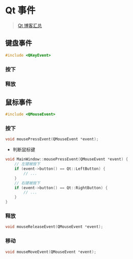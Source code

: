 <!--
 * @Brief        : 
 * @Author       : dmjcb
 * @Date         : 2024-09-24 20:03:51
 * @LastEditors  : dmjcb@outlook.com
 * @LastEditTime : 2024-10-08 19:47:56
-->

# Qt 事件

> [Qt 博客汇总](https://www.cnblogs.com/linuxAndMcu/)

## 键盘事件

```c
#include <QKeyEvent>
```

### 按下

### 释放

## 鼠标事件

```c
#include <QMouseEvent>
```

### 按下

```c
void mousePressEvent(QMouseEvent *event);
```

- 判断鼠标键

```c
void MainWindow::mousePressEvent(QMouseEvent *event) {   
    // 左键被按下
    if (event->button() == Qt::LeftButton) {
        // ...
    }
    // 右键被按下
    if (event->button() == Qt::RightButton) {
        // ...
    }
}

```

### 释放

```c
void mouseReleaseEvent(QMouseEvent *event);
```

### 移动

```c
void mouseMoveEvent(QMouseEvent *event);
```
